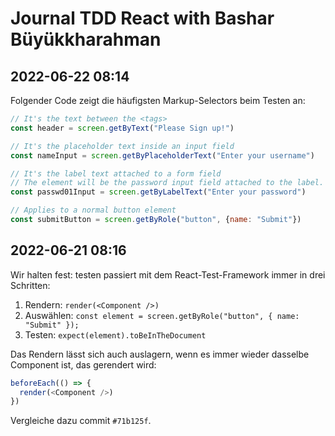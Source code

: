 # Journal TDD React with Bashar Büyükkharahman

## 2022-06-22 08:14

Folgender Code zeigt die häufigsten Markup-Selectors beim Testen an:

```javascript
// It's the text between the <tags>
const header = screen.getByText("Please Sign up!")

// It's the placeholder text inside an input field
const nameInput = screen.getByPlaceholderText("Enter your username")

// It's the label text attached to a form field
// The element will be the password input field attached to the label.
const passwd01Input = screen.getByLabelText("Enter your password")

// Applies to a normal button element
const submitButton = screen.getByRole("button", {name: "Submit"})
```

## 2022-06-21 08:16

 Wir halten fest: testen passiert mit dem React-Test-Framework immer in drei Schritten:


 1. Rendern: `render(<Component />)`
 2. Auswählen: `const element = screen.getByRole("button", { name: "Submit" });`
 3. Testen: `expect(element).toBeInTheDocument`

Das Rendern lässt sich auch auslagern, wenn es immer wieder dasselbe Component ist, das gerendert wird:

```javascript
beforeEach(() => {
  render(<Component />)
})
```

Vergleiche dazu commit `#71b125f`.